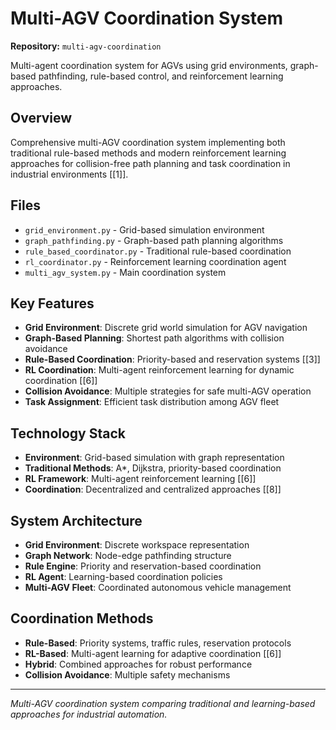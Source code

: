 # Multi-AGV Coordination System

**Repository:** `multi-agv-coordination`

Multi-agent coordination system for AGVs using grid environments, graph-based pathfinding, rule-based control, and reinforcement learning approaches.

## Overview

Comprehensive multi-AGV coordination system implementing both traditional rule-based methods and modern reinforcement learning approaches for collision-free path planning and task coordination in industrial environments [[1]].

## Files

- `grid_environment.py` - Grid-based simulation environment
- `graph_pathfinding.py` - Graph-based path planning algorithms
- `rule_based_coordinator.py` - Traditional rule-based coordination
- `rl_coordinator.py` - Reinforcement learning coordination agent
- `multi_agv_system.py` - Main coordination system

## Key Features

- **Grid Environment**: Discrete grid world simulation for AGV navigation
- **Graph-Based Planning**: Shortest path algorithms with collision avoidance
- **Rule-Based Coordination**: Priority-based and reservation systems [[3]]
- **RL Coordination**: Multi-agent reinforcement learning for dynamic coordination [[6]]
- **Collision Avoidance**: Multiple strategies for safe multi-AGV operation
- **Task Assignment**: Efficient task distribution among AGV fleet

## Technology Stack

- **Environment**: Grid-based simulation with graph representation
- **Traditional Methods**: A*, Dijkstra, priority-based coordination
- **RL Framework**: Multi-agent reinforcement learning [[6]]
- **Coordination**: Decentralized and centralized approaches [[8]]

## System Architecture

- **Grid Environment**: Discrete workspace representation
- **Graph Network**: Node-edge pathfinding structure
- **Rule Engine**: Priority and reservation-based coordination
- **RL Agent**: Learning-based coordination policies
- **Multi-AGV Fleet**: Coordinated autonomous vehicle management

## Coordination Methods

- **Rule-Based**: Priority systems, traffic rules, reservation protocols
- **RL-Based**: Multi-agent learning for adaptive coordination [[6]]
- **Hybrid**: Combined approaches for robust performance
- **Collision Avoidance**: Multiple safety mechanisms

---

*Multi-AGV coordination system comparing traditional and learning-based approaches for industrial automation.*
